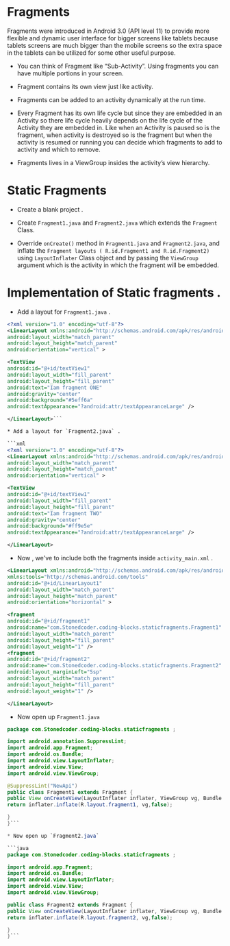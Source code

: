 # Fragments

Fragments were introduced in Android 3.0 (API level 11) to provide more flexible and dynamic user interface for bigger screens like tablets because tablets screens are much bigger than the mobile screens so the extra space in the tablets can be utilized for some other useful purpose.

* You can think of Fragment like “Sub-Activity”. Using fragments you can have multiple portions in your screen.

* Fragment contains its own view just like activity.
* Fragments can be added to an activity dynamically at the run time.

* Every Fragment has its own life cycle but since they are embedded in an Activity so there life cycle heavily depends on the life cycle of the Activity they are embedded in. Like when an Activity is paused so is the fragment, when activity is destroyed so is the fragment but when the activity is resumed or running you can decide which fragments to add to activity and which to remove.

* Fragments lives in a ViewGroup insides the activity’s view hierarchy.

# Static Fragments

* Create a blank project .

* Create `Fragment1.java` and `Fragment2.java` which extends the `Fragment` Class.

* Override `onCreate()` method in `Fragment1.java` and `Fragment2.java`, and inflate the `Fragment layouts ( R.id.Fragment1 and R.id.Fragment2)` using `LayoutInflater` Class object and by passing the `ViewGroup` argument which is the activity in which the fragment will be embedded.


# Implementation of Static fragments .

* Add a layout for `Fragment1.java` .

```xml
<?xml version="1.0" encoding="utf-8"?>
<LinearLayout xmlns:android="http://schemas.android.com/apk/res/android"
android:layout_width="match_parent"
android:layout_height="match_parent"
android:orientation="vertical" >

<TextView
android:id="@+id/textView1"
android:layout_width="fill_parent"
android:layout_height="fill_parent"
android:text="Iam fragment ONE"
android:gravity="center"
android:background="#5eff6a"
android:textAppearance="?android:attr/textAppearanceLarge" />

</LinearLayout>```

* Add a layout for `Fragment2.java` .

```xml
<?xml version="1.0" encoding="utf-8"?>
<LinearLayout xmlns:android="http://schemas.android.com/apk/res/android"
android:layout_width="match_parent"
android:layout_height="match_parent"
android:orientation="vertical" >

<TextView
android:id="@+id/textView1"
android:layout_width="fill_parent"
android:layout_height="fill_parent"
android:text="Iam fragment TWO"
android:gravity="center"
android:background="#ff9e5e"
android:textAppearance="?android:attr/textAppearanceLarge" />

</LinearLayout>
```
* Now , we've to include both the fragments inside `activity_main.xml` .

```xml
<LinearLayout xmlns:android="http://schemas.android.com/apk/res/android"
xmlns:tools="http://schemas.android.com/tools"
android:id="@+id/LinearLayout1"
android:layout_width="match_parent"
android:layout_height="match_parent"
android:orientation="horizontal" >

<fragment
android:id="@+id/fragment1"
android:name="com.Stonedcoder.coding-blocks.staticfragments.Fragment1"
android:layout_width="match_parent"
android:layout_height="fill_parent"
android:layout_weight="1" />
<fragment
android:id="@+id/fragment2"
android:name="com.Stonedcoder.coding-blocks.staticfragments.Fragment2"
android:layout_marginLeft="5sp"
android:layout_width="match_parent"
android:layout_height="fill_parent"
android:layout_weight="1" />

</LinearLayout>
```
* Now open up `Fragment1.java`

```java
package com.Stonedcoder.coding-blocks.staticfragments ;

import android.annotation.SuppressLint;
import android.app.Fragment;
import android.os.Bundle;
import android.view.LayoutInflater;
import android.view.View;
import android.view.ViewGroup;

@SuppressLint("NewApi")
public class Fragment1 extends Fragment {
public View onCreateView(LayoutInflater inflater, ViewGroup vg, Bundle savedInstanceState){
return inflater.inflate(R.layout.fragment1, vg,false);

}
}```

* Now open up `Fragment2.java`

```java
package com.Stonedcoder.coding-blocks.staticfragments ;

import android.app.Fragment;
import android.os.Bundle;
import android.view.LayoutInflater;
import android.view.View;
import android.view.ViewGroup;

public class Fragment2 extends Fragment {
public View onCreateView(LayoutInflater inflater, ViewGroup vg, Bundle savedInstanceState){
return inflater.inflate(R.layout.fragment2, vg,false);

}
}```
